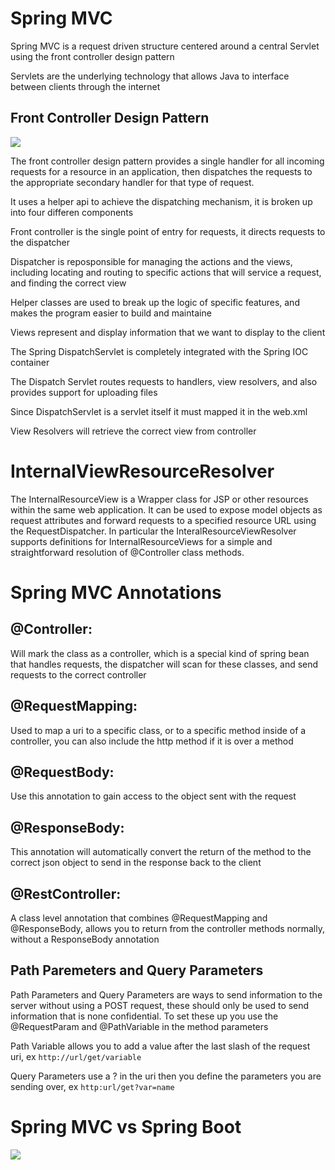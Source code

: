 # Spring MVC

Spring MVC is a request driven structure centered around a central Servlet using the front controller design pattern

Servlets are the underlying technology that allows Java to interface between clients through the internet

## Front Controller Design Pattern

<img src = "https://www.tutorialspoint.com/spring/images/spring_dispatcherservlet.png">

The front controller design pattern provides a single handler for all incoming requests for a resource in an application, then dispatches the requests to the appropriate secondary handler for that type of request.

It uses a helper api to achieve the dispatching mechanism, it is broken up into four differen components

Front controller is the single point of entry for requests, it directs requests to the dispatcher

Dispatcher is reposponsible for managing the actions and the views, including locating and routing to specific actions that will service a request, and finding the correct view

Helper classes are used to break up the logic of specific features, and makes the program easier to build and maintaine

Views represent and display information that we want to display to the client

The Spring DispatchServlet is completely integrated with the Spring IOC container

The Dispatch Servlet routes requests to handlers, view resolvers, and also provides support for uploading files

Since DispatchServlet is a servlet itself it must mapped it in the web.xml

View Resolvers will retrieve the correct view from controller

# InternalViewResourceResolver

The InternalResourceView is a Wrapper class for JSP or other resources within the same web application. It can be used to expose model objects as request attributes and forward requests to a specified resource URL using the RequestDispatcher. In particular the InteralResourceViewResolver supports definitions for InternalResourceViews for a simple and straightforward resolution of @Controller class methods.

# Spring MVC Annotations

## @Controller:

Will mark the class as a controller, which is a special kind of spring bean that handles requests, the dispatcher will scan for these classes, and send requests to the correct controller

## @RequestMapping:

Used to map a uri to a specific class, or to a specific method inside of a controller, you can also include the http method if it is over a method

## @RequestBody:

Use this annotation to gain access to the object sent with the request

## @ResponseBody:

This annotation will automatically convert the return of the method to the correct json object to send in the response back to the client

## @RestController:

A class level annotation that combines @RequestMapping and @ResponseBody, allows you to return from the controller methods normally, without a ResponseBody annotation

## Path Paremeters and Query Parameters

Path Parameters and Query Parameters are ways to send information to the server without using a POST request, these should only be used to send information that is none confidential. To set these up you use the @RequestParam and @PathVariable in the method parameters

Path Variable allows you to add a value after the last slash of the request uri, ex `http://url/get/variable`

Query Parameters use a ? in the uri then you define the parameters you are sending over, ex `http:url/get?var=name`

# Spring MVC vs Spring Boot

<img src ="https://qph.cf2.quoracdn.net/main-qimg-f7b39b4879b57e33cf3cbcedf9b66f25-pjlq">